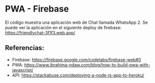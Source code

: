 # PWA - Firebase

El código muestra una aplicación web de Chat llamada WhatsApp 2. Se puede ver la aplicación en el siguiente deploy de firebase: https://friendlychat-3f1f3.web.app/

## Referencias:

- Firebase: https://firebase.google.com/codelabs/firebase-web#0
- PWA: https://www.ibrahima-ndaw.com/blog/how-to-build-pwa-with-javascript/
- API: https://stackabuse.com/deploying-a-node-js-app-to-heroku/